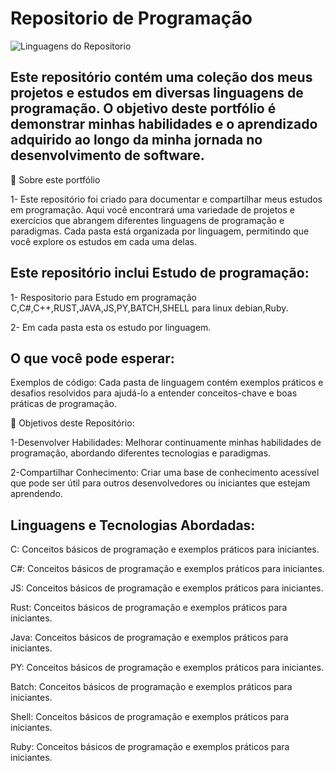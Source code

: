 # Repositorio de Programação
![Linguagens do Repositorio](https://github.com/SidneiAJr/Prog_dev_est/blob/main/img/Linguagens.png)

## Este repositório contém uma coleção dos meus projetos e estudos em diversas linguagens de programação. O objetivo deste portfólio é demonstrar minhas habilidades e o aprendizado adquirido ao longo da minha jornada no desenvolvimento de software.

🚀 Sobre este portfólio

1- Este repositório foi criado para documentar e compartilhar meus estudos em programação. Aqui você encontrará uma variedade de projetos e exercícios que abrangem diferentes linguagens de programação e paradigmas. Cada pasta está organizada por linguagem, permitindo que você explore os estudos em cada uma delas.

## Este repositório inclui Estudo de programação:

1- Respositorio para Estudo em programação C,C#,C++,RUST,JAVA,JS,PY,BATCH,SHELL para linux debian,Ruby.

2- Em cada pasta esta os estudo por linguagem.

## O que você pode esperar:
Exemplos de código: Cada pasta de linguagem contém exemplos práticos e desafios resolvidos para ajudá-lo a entender conceitos-chave e boas práticas de programação.

🚀 Objetivos deste Repositório:

1-Desenvolver Habilidades: Melhorar continuamente minhas habilidades de programação, abordando diferentes tecnologias e paradigmas.

2-Compartilhar Conhecimento: Criar uma base de conhecimento acessível que pode ser útil para outros desenvolvedores ou iniciantes que estejam aprendendo.

## Linguagens e Tecnologias Abordadas:
  C: Conceitos básicos de programação e exemplos práticos para iniciantes.
  
  C#: Conceitos básicos de programação e exemplos práticos para iniciantes.
  
  JS: Conceitos básicos de programação e exemplos práticos para iniciantes.
  
  Rust: Conceitos básicos de programação e exemplos práticos para iniciantes.
  
  Java: Conceitos básicos de programação e exemplos práticos para iniciantes.
  
  PY: Conceitos básicos de programação e exemplos práticos para iniciantes.
  
  Batch: Conceitos básicos de programação e exemplos práticos para iniciantes.
  
  Shell: Conceitos básicos de programação e exemplos práticos para iniciantes.
  
  Ruby: Conceitos básicos de programação e exemplos práticos para iniciantes.
